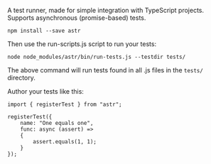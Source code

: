A test runner, made for simple integration with TypeScript projects.
Supports asynchronous (promise-based) tests.

    npm install --save astr

Then use the run-scripts.js script to run your tests:

    node node_modules/astr/bin/run-tests.js --testdir tests/

The above command will run tests found in all .js files in the `tests/` directory.

Author your tests like this:

    import { registerTest } from "astr";

    registerTest({
    	name: "One equals one",
    	func: async (assert) =>
    	{
		    assert.equals(1, 1);
	    }
    });